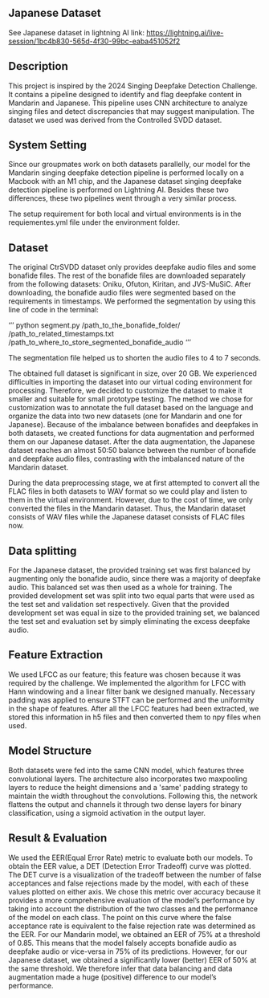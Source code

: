 ## Japanese Dataset
See Japanese dataset in lightning AI link:
    https://lightning.ai/live-session/1bc4b830-565d-4f30-99bc-eaba451052f2

## Description
This project is inspired by the 2024 Singing Deepfake Detection Challenge. It contains a pipeline designed to identify and flag deepfake content in Mandarin and Japanese. This pipeline uses CNN architecture to analyze singing files and detect discrepancies that may suggest manipulation. The dataset we used was derived from the Controlled SVDD dataset. 

## System Setting
Since our groupmates work on both datasets parallelly, our model for the Mandarin singing deepfake detection pipeline is performed locally on a Macbook with an M1 chip, and the Japanese dataset singing deepfake detection pipeline is performed on Lightning AI. Besides these two differences, these two pipelines went through a very similar process. 

The setup requirement for both local and virtual environments is in the requiementes.yml file under the environment folder. 

## Dataset
The original CtrSVDD dataset only provides deepfake audio files and some bonafide files. The rest of the bonafide files are downloaded separately from the following datasets: Oniku, Ofuton, Kiritan, and JVS-MuSiC. After downloading, the bonafide audio files were segmented based on the requirements in timestamps. We performed the segmentation by using this line of code in the terminal:

‘’’
python segment.py /path_to_the_bonafide_folder/ /path_to_related_timestamps.txt /path_to_where_to_store_segmented_bonafide_audio
‘’’

The segmentation file helped us to shorten the audio files to 4 to 7 seconds. 

The obtained full dataset is significant in size, over 20 GB. We experienced difficulties in importing the dataset into our virtual coding environment for processing. Therefore, we decided to customize the dataset to make it smaller and suitable for small prototype testing.  The method we chose for customization was to annotate the full dataset based on the language and organize the data into two new datasets (one for Mandarin and one for Japanese). Because of the imbalance between bonafides and deepfakes in both datasets, we created functions for data augmentation and performed them on our Japanese dataset. After the data augmentation, the Japanese dataset reaches an almost 50:50 balance between the number of bonafide and deepfake audio files, contrasting with the imbalanced nature of the Mandarin dataset. 

During the data preprocessing stage, we at first attempted to convert all the FLAC files in both datasets to WAV format so we could play and listen to them in the virtual environment. However, due to the cost of time, we only converted the files in the Mandarin dataset. Thus, the Mandarin dataset consists of WAV files while the Japanese dataset consists of FLAC files now. 


## Data splitting
For the Japanese dataset, the provided training set was first balanced by augmenting only the bonafide audio, since there was a majority of deepfake audio. This balanced set was then used as a whole for training. The provided development set was split into two equal parts that were used as the test set and validation set respectively. Given that the provided development set was equal in size to the provided training set, we balanced the test set and evaluation set by simply eliminating the excess deepfake audio. 

## Feature Extraction
We used LFCC as our feature; this feature was chosen because it was required by the challenge. We implemented the algorithm for LFCC with Hann windowing and a linear filter bank we designed manually. Necessary padding was applied to ensure STFT can be performed and the uniformity in the shape of features. After all the LFCC features had been extracted, we stored this information in h5 files and then converted them to npy files when used. 

## Model Structure
Both datasets were fed into the same CNN model, which features three convolutional layers. The architecture also incorporates two maxpooling layers to reduce the height dimensions and a 'same' padding strategy to maintain the width throughout the convolutions. Following this, the network flattens the output and channels it through two dense layers for binary classification, using a sigmoid activation in the output layer. 

## Result & Evaluation
We used the EER(Equal Error Rate) metric to evaluate both our models. To obtain the EER value, a DET (Detection Error Tradeoff) curve was plotted. The DET curve is a visualization of the tradeoff between the number of false acceptances and false rejections made by the model, with each of these values plotted on either axis. We chose this metric over accuracy because it provides a more comprehensive evaluation of the model’s performance by taking into account the distribution of the two classes and the performance of the model on each class. The point on this curve where the false acceptance rate is equivalent to the false rejection rate was determined as the EER. For our Mandarin model, we obtained an EER of 75% at a threshold of 0.85. This means that the model falsely accepts bonafide audio as deepfake audio or vice-versa in 75% of its predictions. However, for our Japanese dataset, we obtained a significantly lower (better) EER of 50% at the same threshold. We therefore infer that data balancing and data augmentation made a huge (positive) difference to our model’s performance. 
